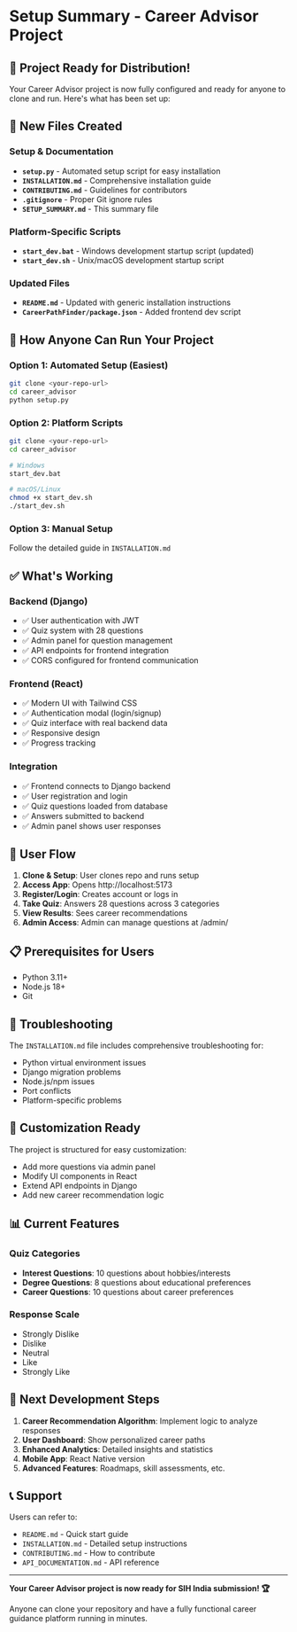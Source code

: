 # Setup Summary - Career Advisor Project

## 🎉 Project Ready for Distribution!

Your Career Advisor project is now fully configured and ready for anyone to clone and run. Here's what has been set up:

## 📁 New Files Created

### Setup & Documentation
- **`setup.py`** - Automated setup script for easy installation
- **`INSTALLATION.md`** - Comprehensive installation guide
- **`CONTRIBUTING.md`** - Guidelines for contributors
- **`.gitignore`** - Proper Git ignore rules
- **`SETUP_SUMMARY.md`** - This summary file

### Platform-Specific Scripts
- **`start_dev.bat`** - Windows development startup script (updated)
- **`start_dev.sh`** - Unix/macOS development startup script

### Updated Files
- **`README.md`** - Updated with generic installation instructions
- **`CareerPathFinder/package.json`** - Added frontend dev script

## 🚀 How Anyone Can Run Your Project

### Option 1: Automated Setup (Easiest)
```bash
git clone <your-repo-url>
cd career_advisor
python setup.py
```

### Option 2: Platform Scripts
```bash
git clone <your-repo-url>
cd career_advisor

# Windows
start_dev.bat

# macOS/Linux
chmod +x start_dev.sh
./start_dev.sh
```

### Option 3: Manual Setup
Follow the detailed guide in `INSTALLATION.md`

## ✅ What's Working

### Backend (Django)
- ✅ User authentication with JWT
- ✅ Quiz system with 28 questions
- ✅ Admin panel for question management
- ✅ API endpoints for frontend integration
- ✅ CORS configured for frontend communication

### Frontend (React)
- ✅ Modern UI with Tailwind CSS
- ✅ Authentication modal (login/signup)
- ✅ Quiz interface with real backend data
- ✅ Responsive design
- ✅ Progress tracking

### Integration
- ✅ Frontend connects to Django backend
- ✅ User registration and login
- ✅ Quiz questions loaded from database
- ✅ Answers submitted to backend
- ✅ Admin panel shows user responses

## 🎯 User Flow

1. **Clone & Setup**: User clones repo and runs setup
2. **Access App**: Opens http://localhost:5173
3. **Register/Login**: Creates account or logs in
4. **Take Quiz**: Answers 28 questions across 3 categories
5. **View Results**: Sees career recommendations
6. **Admin Access**: Admin can manage questions at /admin/

## 📋 Prerequisites for Users

- Python 3.11+
- Node.js 18+
- Git

## 🔧 Troubleshooting

The `INSTALLATION.md` file includes comprehensive troubleshooting for:
- Python virtual environment issues
- Django migration problems
- Node.js/npm issues
- Port conflicts
- Platform-specific problems

## 🎨 Customization Ready

The project is structured for easy customization:
- Add more questions via admin panel
- Modify UI components in React
- Extend API endpoints in Django
- Add new career recommendation logic

## 📊 Current Features

### Quiz Categories
- **Interest Questions**: 10 questions about hobbies/interests
- **Degree Questions**: 8 questions about educational preferences
- **Career Questions**: 10 questions about career preferences

### Response Scale
- Strongly Dislike
- Dislike
- Neutral
- Like
- Strongly Like

## 🚀 Next Development Steps

1. **Career Recommendation Algorithm**: Implement logic to analyze responses
2. **User Dashboard**: Show personalized career paths
3. **Enhanced Analytics**: Detailed insights and statistics
4. **Mobile App**: React Native version
5. **Advanced Features**: Roadmaps, skill assessments, etc.

## 📞 Support

Users can refer to:
- `README.md` - Quick start guide
- `INSTALLATION.md` - Detailed setup instructions
- `CONTRIBUTING.md` - How to contribute
- `API_DOCUMENTATION.md` - API reference

---

**Your Career Advisor project is now ready for SIH India submission! 🏆**

Anyone can clone your repository and have a fully functional career guidance platform running in minutes.
